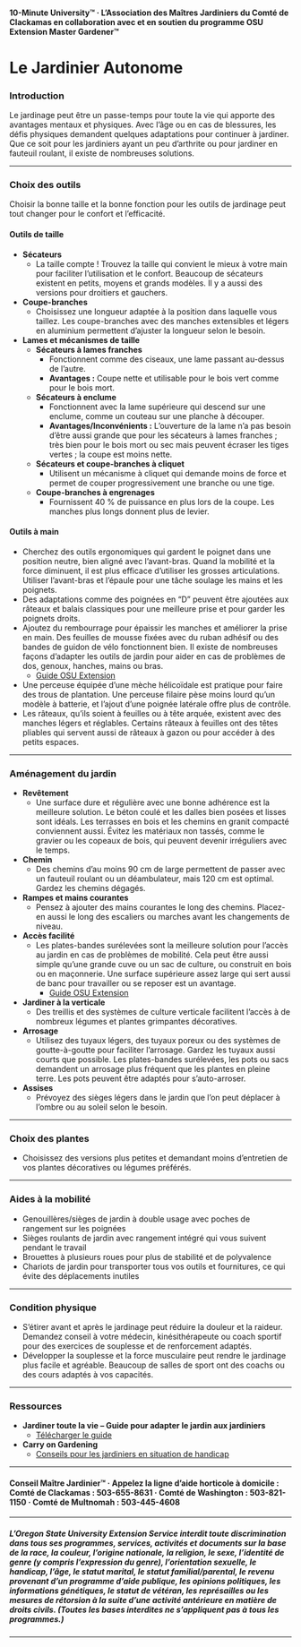 #### 10-Minute University™ · L’Association des Maîtres Jardiniers du Comté de Clackamas en collaboration avec et en soutien du programme OSU Extension Master Gardener™

# Le Jardinier Autonome

### Introduction

Le jardinage peut être un passe-temps pour toute la vie qui apporte des avantages mentaux et physiques. Avec l’âge ou en cas de blessures, les défis physiques demandent quelques adaptations pour continuer à jardiner. Que ce soit pour les jardiniers ayant un peu d’arthrite ou pour jardiner en fauteuil roulant, il existe de nombreuses solutions.

---

### Choix des outils

Choisir la bonne taille et la bonne fonction pour les outils de jardinage peut tout changer pour le confort et l’efficacité.

#### Outils de taille

- **Sécateurs**
  - La taille compte ! Trouvez la taille qui convient le mieux à votre main pour faciliter l’utilisation et le confort. Beaucoup de sécateurs existent en petits, moyens et grands modèles. Il y a aussi des versions pour droitiers et gauchers.
- **Coupe-branches**
  - Choisissez une longueur adaptée à la position dans laquelle vous taillez. Les coupe-branches avec des manches extensibles et légers en aluminium permettent d’ajuster la longueur selon le besoin.
- **Lames et mécanismes de taille**
  - **Sécateurs à lames franches**
    - Fonctionnent comme des ciseaux, une lame passant au-dessus de l’autre.
    - **Avantages :** Coupe nette et utilisable pour le bois vert comme pour le bois mort.
  - **Sécateurs à enclume**
    - Fonctionnent avec la lame supérieure qui descend sur une enclume, comme un couteau sur une planche à découper.
    - **Avantages/Inconvénients :** L’ouverture de la lame n’a pas besoin d’être aussi grande que pour les sécateurs à lames franches ; très bien pour le bois mort ou sec mais peuvent écraser les tiges vertes ; la coupe est moins nette.
  - **Sécateurs et coupe-branches à cliquet**
    - Utilisent un mécanisme à cliquet qui demande moins de force et permet de couper progressivement une branche ou une tige.
  - **Coupe-branches à engrenages**
    - Fournissent 40 % de puissance en plus lors de la coupe. Les manches plus longs donnent plus de levier.

#### Outils à main

- Cherchez des outils ergonomiques qui gardent le poignet dans une position neutre, bien aligné avec l’avant-bras. Quand la mobilité et la force diminuent, il est plus efficace d’utiliser les grosses articulations. Utiliser l’avant-bras et l’épaule pour une tâche soulage les mains et les poignets.
- Des adaptations comme des poignées en “D” peuvent être ajoutées aux râteaux et balais classiques pour une meilleure prise et pour garder les poignets droits.
- Ajoutez du rembourrage pour épaissir les manches et améliorer la prise en main. Des feuilles de mousse fixées avec du ruban adhésif ou des bandes de guidon de vélo fonctionnent bien. Il existe de nombreuses façons d’adapter les outils de jardin pour aider en cas de problèmes de dos, genoux, hanches, mains ou bras.  
  - [Guide OSU Extension](https://catalog.extension.oregonstate.edu/sites/catalog/files/project/pdf/em8504.pdf)
- Une perceuse équipée d’une mèche hélicoïdale est pratique pour faire des trous de plantation. Une perceuse filaire pèse moins lourd qu’un modèle à batterie, et l’ajout d’une poignée latérale offre plus de contrôle.
- Les râteaux, qu’ils soient à feuilles ou à tête arquée, existent avec des manches légers et réglables. Certains râteaux à feuilles ont des têtes pliables qui servent aussi de râteaux à gazon ou pour accéder à des petits espaces.

---

### Aménagement du jardin

- **Revêtement**
  - Une surface dure et régulière avec une bonne adhérence est la meilleure solution. Le béton coulé et les dalles bien posées et lisses sont idéals. Les terrasses en bois et les chemins en granit compacté conviennent aussi. Évitez les matériaux non tassés, comme le gravier ou les copeaux de bois, qui peuvent devenir irréguliers avec le temps.
- **Chemin**
  - Des chemins d’au moins 90 cm de large permettent de passer avec un fauteuil roulant ou un déambulateur, mais 120 cm est optimal. Gardez les chemins dégagés.
- **Rampes et mains courantes**
  - Pensez à ajouter des mains courantes le long des chemins. Placez-en aussi le long des escaliers ou marches avant les changements de niveau.
- **Accès facilité**
  - Les plates-bandes surélevées sont la meilleure solution pour l’accès au jardin en cas de problèmes de mobilité. Cela peut être aussi simple qu’une grande cuve ou un sac de culture, ou construit en bois ou en maçonnerie. Une surface supérieure assez large qui sert aussi de banc pour travailler ou se reposer est un avantage.  
    - [Guide OSU Extension](https://catalog.extension.oregonstate.edu/fs270)
- **Jardiner à la verticale**
  - Des treillis et des systèmes de culture verticale facilitent l’accès à de nombreux légumes et plantes grimpantes décoratives.
- **Arrosage**
  - Utilisez des tuyaux légers, des tuyaux poreux ou des systèmes de goutte-à-goutte pour faciliter l’arrosage. Gardez les tuyaux aussi courts que possible. Les plates-bandes surélevées, les pots ou sacs demandent un arrosage plus fréquent que les plantes en pleine terre. Les pots peuvent être adaptés pour s’auto-arroser.
- **Assises**
  - Prévoyez des sièges légers dans le jardin que l’on peut déplacer à l’ombre ou au soleil selon le besoin.

---

### Choix des plantes

- Choisissez des versions plus petites et demandant moins d’entretien de vos plantes décoratives ou légumes préférés.

---

### Aides à la mobilité

- Genouillères/sièges de jardin à double usage avec poches de rangement sur les poignées
- Sièges roulants de jardin avec rangement intégré qui vous suivent pendant le travail
- Brouettes à plusieurs roues pour plus de stabilité et de polyvalence
- Chariots de jardin pour transporter tous vos outils et fournitures, ce qui évite des déplacements inutiles

---

### Condition physique

- S’étirer avant et après le jardinage peut réduire la douleur et la raideur. Demandez conseil à votre médecin, kinésithérapeute ou coach sportif pour des exercices de souplesse et de renforcement adaptés.
- Développer la souplesse et la force musculaire peut rendre le jardinage plus facile et agréable. Beaucoup de salles de sport ont des coachs ou des cours adaptés à vos capacités.

---

### Ressources

- **Jardiner toute la vie – Guide pour adapter le jardin aux jardiniers**  
  - [Télécharger le guide](https://s3.wp.wsu.edu/uploads/sites/2079/2015/12/GFL-booklet-complete.pdf)
- **Carry on Gardening**  
  - [Conseils pour les jardiniers en situation de handicap](https://www.carryongardening.org.uk/top-tips-for-disabled-gardeners.aspx)

---

#### Conseil Maître Jardinier™ · Appelez la ligne d’aide horticole à domicile : Comté de Clackamas : 503-655-8631 · Comté de Washington : 503-821-1150 · Comté de Multnomah : 503-445-4608

---

##### L’Oregon State University Extension Service interdit toute discrimination dans tous ses programmes, services, activités et documents sur la base de la race, la couleur, l’origine nationale, la religion, le sexe, l’identité de genre (y compris l’expression du genre), l’orientation sexuelle, le handicap, l’âge, le statut marital, le statut familial/parental, le revenu provenant d’un programme d’aide publique, les opinions politiques, les informations génétiques, le statut de vétéran, les représailles ou les mesures de rétorsion à la suite d’une activité antérieure en matière de droits civils. (Toutes les bases interdites ne s’appliquent pas à tous les programmes.)
---